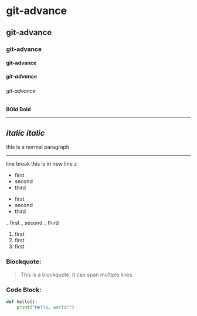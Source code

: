 # git-advance
## git-advance
### git-advance
#### git-advance
##### git-advance
###### git-advance

**BOld**
__Bold__
***
*italic*
_italic_
---
this is a normal paragraph.
___
line break     this is in new line z

* first
* second
* third

- first 
- second
- third

_ first
_ second
_ third

1. first
2. first
3. first

### Blockquote:
> This is a blockquote.
> It can span multiple lines.

### Code Block:
```python
def hello():
    print("Hello, world!")


